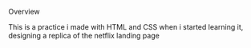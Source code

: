 Overview

This is a practice i made with HTML and CSS when i started learning it, designing a replica of the netflix landing page

